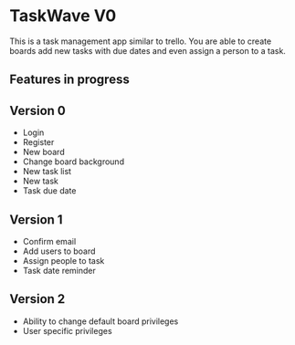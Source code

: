 # TaskWave V0
This is a task management app similar to trello. You are able to create boards add new tasks with due dates and even assign a person to a task.



## Features in progress

## Version 0
- Login
- Register 
- New board
- Change board background
- New task list
- New task
- Task due date

## Version 1
- Confirm email
- Add users to board
- Assign people to task
- Task date reminder

## Version 2
- Ability to change default board privileges
- User specific privileges